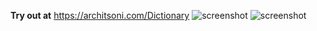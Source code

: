 **Try out at** https://architsoni.com/Dictionary
![screenshot](https://i.imgur.com/5zYxnuC.png)
![screenshot](blob:https://imgur.com/c509746c-ca4e-40f0-89c7-6bf56c06abb2)
